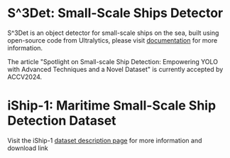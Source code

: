 # S^3Det: Small-Scale Ships Detector

S^3Det is an object detector for small-scale ships on the sea, built using open-source code from Ultralytics, please visit <a href="https://docs.ultralytics.com/">documentation</a> for more information.

The article "Spotlight on Small-scale Ship Detection: Empowering YOLO with Advanced Techniques and a Novel Dataset" is currently accepted by ACCV2024.

# iShip-1: Maritime Small-Scale Ship Detection Dataset

Visit the iShip-1 <a href="https://www.smartship.cn/?type=newsinfo&S_id=169/">dataset description page</a> for more information and download link
